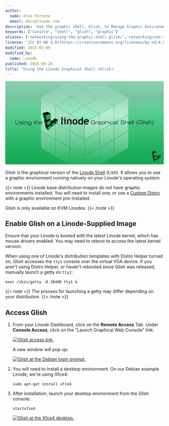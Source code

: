 ```yaml
---
author:
  name: Alex Fornuto
  email: docs@linode.com
description: 'Use the graphic shell, Glish, to Manage Graphic Environments on Your Linode.'
keywords: ["Console", "Shell", "glish", "graphic"]
aliases: ['networking/using-the-graphic-shell-glish/','networking/use-the-graphic-shell-glish/']
license: '[CC BY-ND 4.0](https://creativecommons.org/licenses/by-nd/4.0)'
modified: 2015-03-09
modified_by:
  name: Linode
published: 2015-08-28
title: 'Using the Linode Graphical Shell (Glish)'
---
```


![Using the Linode Graphical Shell Glish](using-linode-glish-title.jpg "Using the Linode Graphical Shell Glish title graphic")

Glish is the graphical version of the [Linode Shell](/docs/networking/using-the-linode-shell-lish/) (Lish). It allows you to use a graphic environment running natively on your Linode's operating system.

{{< note >}}
Linode base distribution images do not have graphic environments installed. You will need to install one, or use a [Custom Distro](/docs/tools-reference/custom-kernels-distros/custom-distro-on-kvm-linode/) with a graphic environment pre-installed.

Glish is only available on KVM Linodes.
{{< /note >}}

## Enable Glish on a Linode-Supplied Image

Ensure that your Linode is booted with the latest Linode kernel, which has mouse drivers enabled. You may need to reboot to access the latest kernel version.

When using one of Linode's distribution templates with Distro Helper turned on, Glish accesses the `tty1` console over the virtual VGA device. If you aren't using Distro Helper, or haven't rebooted since Glish was released, manually launch a getty on `tty1`:

    exec /sbin/getty -8 38400 tty1 &

{{< note >}}
The process for launching a getty may differ depending on your distribution.
{{< /note >}}

## Access Glish

1.  From your Linode Dashboard, click on the **Remote Access** Tab. Under **Console Access**, click on the "Launch Graphical Web Console" link:

    [![Glish access link.](/docs/assets/glish-link_small.png)](/docs/assets/glish-link.png)

    A new window will pop up:

    [![Glish at the Debian login prompt.](/docs/assets/glish-debian-prompt_small.png)](/docs/assets/glish-debian-prompt.png)

2.  You will need to install a desktop environment. On our Debian example Linode, we're using Xfce4:

        sudo apt-get install xfce4

3.  After installation, launch your desktop environment from the Glish console:

        startxfce4

    [![Glish at the Xfce4 desktop.](/docs/assets/glish-xfce4-desktop_small.png)](/docs/assets/glish-xfce4-desktop.png)
